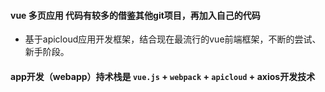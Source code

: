 #### vue 多页应用    代码有较多的借鉴其他git项目，再加入自己的代码

* 基于apicloud应用开发框架，结合现在最流行的vue前端框架，不断的尝试、新手阶段。

#### app开发（webapp）持术栈是 `vue.js` + `webpack` + `apicloud` + axios开发技术

